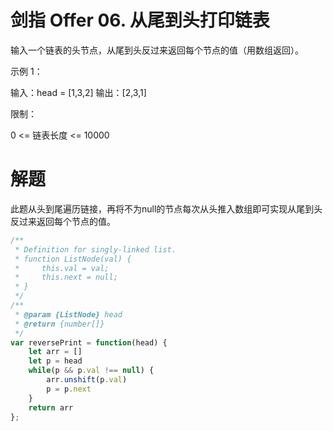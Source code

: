# 剑指 Offer 06. 从尾到头打印链表
输入一个链表的头节点，从尾到头反过来返回每个节点的值（用数组返回）。

 

示例 1：

输入：head = [1,3,2]
输出：[2,3,1]
 

限制：

0 <= 链表长度 <= 10000


# 解题
此题从头到尾遍历链接，再将不为null的节点每次从头推入数组即可实现从尾到头反过来返回每个节点的值。
```js
/**
 * Definition for singly-linked list.
 * function ListNode(val) {
 *     this.val = val;
 *     this.next = null;
 * }
 */
/**
 * @param {ListNode} head
 * @return {number[]}
 */
var reversePrint = function(head) {
    let arr = []
    let p = head
    while(p && p.val !== null) {
        arr.unshift(p.val)
        p = p.next
    }
    return arr
};
```